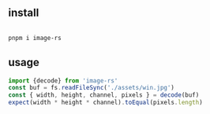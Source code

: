 ## install
```bash

pnpm i image-rs

```

## usage
```ts
import {decode} from 'image-rs'
const buf = fs.readFileSync('./assets/win.jpg')
const { width, height, channel, pixels } = decode(buf)
expect(width * height * channel).toEqual(pixels.length)
```
